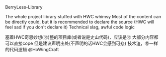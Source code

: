BerryLess-Library

The whole project library stuffed with HWC whimsy
Most of the content can be directly could, but it is recommended to declare the source (HWC will feel sad if you don't declare it)
Technical slag, awful code logic

塞着HWC奇思妙想(⑩)整的项目库(或者说是史山代码)，应该是⑩
大部分内容都可以直接cope 但是建议声明出处(不声明的话HWC会感到可悲)
技术渣，⑩一样的代码逻辑
@HoWingCraft
